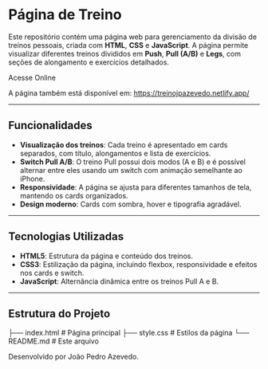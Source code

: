 # Página de Treino

Este repositório contém uma página web para gerenciamento da divisão de treinos pessoais, criada com **HTML**, **CSS** e **JavaScript**. A página permite visualizar diferentes treinos divididos em **Push**, **Pull (A/B)** e **Legs**, com seções de alongamento e exercícios detalhados.

Acesse Online

A página também está disponível em: https://treinojpazevedo.netlify.app/

---

## Funcionalidades

- **Visualização dos treinos**: Cada treino é apresentado em cards separados, com título, alongamentos e lista de exercícios.
- **Switch Pull A/B**: O treino Pull possui dois modos (A e B) e é possível alternar entre eles usando um switch com animação semelhante ao iPhone.
- **Responsividade**: A página se ajusta para diferentes tamanhos de tela, mantendo os cards organizados.
- **Design moderno**: Cards com sombra, hover e tipografia agradável.

---

## Tecnologias Utilizadas

- **HTML5**: Estrutura da página e conteúdo dos treinos.
- **CSS3**: Estilização da página, incluindo flexbox, responsividade e efeitos nos cards e switch.
- **JavaScript**: Alternância dinâmica entre os treinos Pull A e B.

---

## Estrutura do Projeto

├── index.html # Página principal
├── style.css # Estilos da página
└── README.md # Este arquivo



Desenvolvido por João Pedro Azevedo.